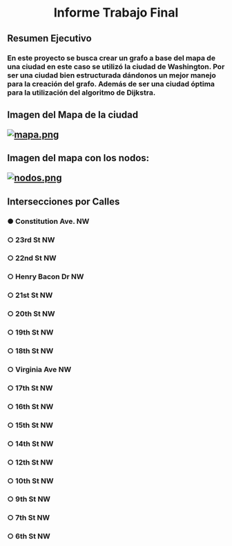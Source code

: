 <center> <h1>Informe Trabajo Final</h1> </center>
<h2> Resumen Ejecutivo
<h3> En este proyecto se busca crear un grafo a base del mapa de una ciudad en este caso se utilizó la ciudad de Washington. Por ser una ciudad bien estructurada dándonos un mejor manejo para la creación del grafo. Además de ser una ciudad óptima para la utilización del algoritmo de Dijkstra.
<h2> Imagen del Mapa de la ciudad 

[![mapa.png](https://i.postimg.cc/4xm6BmrR/mapa.png)](https://postimg.cc/pmM5dXWs)

<h2> Imagen del mapa con los nodos:

[![nodos.png](https://i.postimg.cc/y8sd85yQ/nodos.png)](https://postimg.cc/BX7shmyH)

<h2> Intersecciones por Calles
<h3>  ●	Constitution Ave. NW
<h3>    ○	23rd St NW
<h3>    ○	22nd St NW
<h3>    ○	Henry Bacon Dr NW
<h3>    ○	21st St NW
<h3>    ○	20th St NW
<h3>    ○	19th St NW
<h3>    ○	18th St NW
<h3>    ○	Virginia Ave NW
<h3>    ○	17th St NW
<h3>    ○	16th St NW
<h3>    ○	15th St NW
<h3>    ○	14th St NW
<h3>    ○	12th St NW
<h3>    ○	10th St NW
<h3>    ○	9th St NW
<h3>    ○	7th St NW
<h3>    ○	6th St NW
     